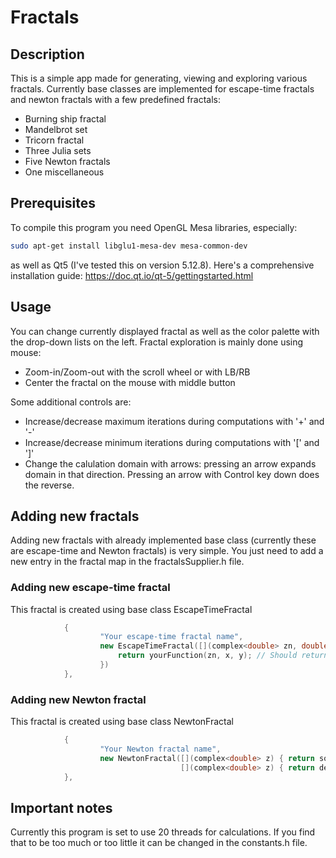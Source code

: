 # Fractals
## Description
This is a simple app made for generating, viewing and exploring various fractals. Currently base classes are implemented for escape-time fractals and newton fractals with a few predefined fractals:
- Burning ship fractal
- Mandelbrot set
- Tricorn fractal
- Three Julia sets
- Five Newton fractals
- One miscellaneous
## Prerequisites
To compile this program you need OpenGL Mesa libraries, especially:
```sh
sudo apt-get install libglu1-mesa-dev mesa-common-dev
```
as well as Qt5 (I've tested this on version 5.12.8). Here's a comprehensive installation guide: https://doc.qt.io/qt-5/gettingstarted.html
## Usage
You can change currently displayed fractal as well as the color palette with the drop-down lists on the left. Fractal exploration is mainly done using mouse:
- Zoom-in/Zoom-out with the scroll wheel or with LB/RB
- Center the fractal on the mouse with middle button

Some additional controls are:
- Increase/decrease maximum iterations during computations with '+' and '-'
- Increase/decrease minimum iterations during computations with '[' and ']'
- Change the calulation domain with arrows: pressing an arrow expands domain in that direction. Pressing an arrow with Control key down does the reverse.
## Adding new fractals
Adding new fractals with already implemented base class (currently these are escape-time and Newton fractals) is very simple. You just need to add a new entry in the fractal map in the fractalsSupplier.h file.
### Adding new escape-time fractal
This fractal is created using base class EscapeTimeFractal
```c++
            {
                    "Your escape-time fractal name",
                    new EscapeTimeFractal([](complex<double> zn, double x, double y) {
                        return yourFunction(zn, x, y); // Should return $z_{n+1}$
                    })
            },
```
### Adding new Newton fractal
This fractal is created using base class NewtonFractal
```c++
            {
                    "Your Newton fractal name",
                    new NewtonFractal([](complex<double> z) { return someComplexFunction(z); },
                                      [](complex<double> z) { return derivativeOfSomeComplexFunction(z); })
            },
```
## Important notes
Currently this program is set to use 20 threads for calculations. If you find that to be too much or too little it can be changed in the constants.h file.
